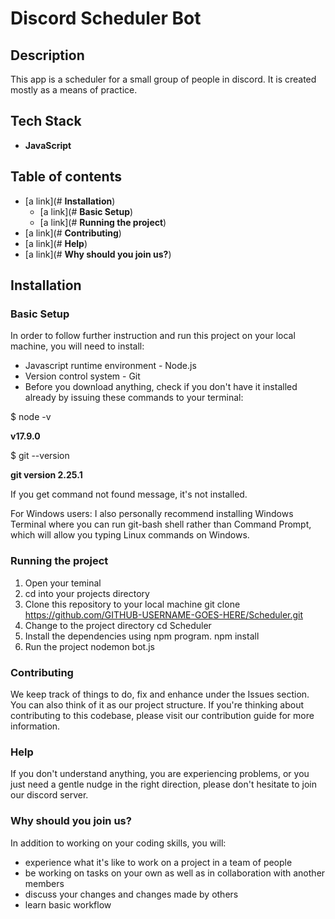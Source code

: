# Discord Scheduler Bot
## Description
This app is a scheduler for a small group of people in discord. It is created mostly as a means of practice.

## Tech Stack
 - **JavaScript**

## Table of contents
 - [a link](# **Installation**)
     - [a link](# **Basic Setup**)
     - [a link](# **Running the project**)
 - [a link](# **Contributing**)
 - [a link](# **Help**)
 - [a link](# **Why should you join us?**)

## Installation
### Basic Setup
In order to follow further instruction and run this project on your local machine, you will need to install:

 - Javascript runtime environment - Node.js
 - Version control system - Git
 - Before you download anything, check if you don't have it installed already by issuing these commands to your terminal:

$ node -v

**v17.9.0**

$ git --version

**git version 2.25.1**

If you get command not found message, it's not installed.

For Windows users: I also personally recommend installing Windows Terminal where you can run git-bash shell rather than Command Prompt, which will allow you typing Linux commands on Windows.

### Running the project
1. Open your teminal
2. cd into your projects directory
3. Clone this repository to your local machine git clone https://github.com/GITHUB-USERNAME-GOES-HERE/Scheduler.git
4. Change to the project directory cd Scheduler
5. Install the dependencies using npm program. npm install
6. Run the project nodemon bot.js

### Contributing
We keep track of things to do, fix and enhance under the Issues section. You can also think of it as our project structure. If you're thinking about contributing to this codebase, please visit our contribution guide for more information.

### Help
If you don't understand anything, you are experiencing problems, or you just need a gentle nudge in the right direction, please don't hesitate to join our discord server.

### Why should you join us?
In addition to working on your coding skills, you will:

 - experience what it's like to work on a project in a team of people
 - be working on tasks on your own as well as in collaboration with another members
 - discuss your changes and changes made by others
 - learn basic workflow